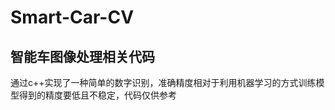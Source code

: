 # Smart-Car-CV
智能车图像处理相关代码
----------------------
通过c++实现了一种简单的数字识别，准确精度相对于利用机器学习的方式训练模型得到的精度要低且不稳定，代码仅供参考
